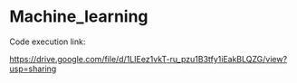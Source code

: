 # Machine_learning

Code execution link:

https://drive.google.com/file/d/1LIEez1vkT-ru_pzu1B3tfy1iEakBLQZG/view?usp=sharing
